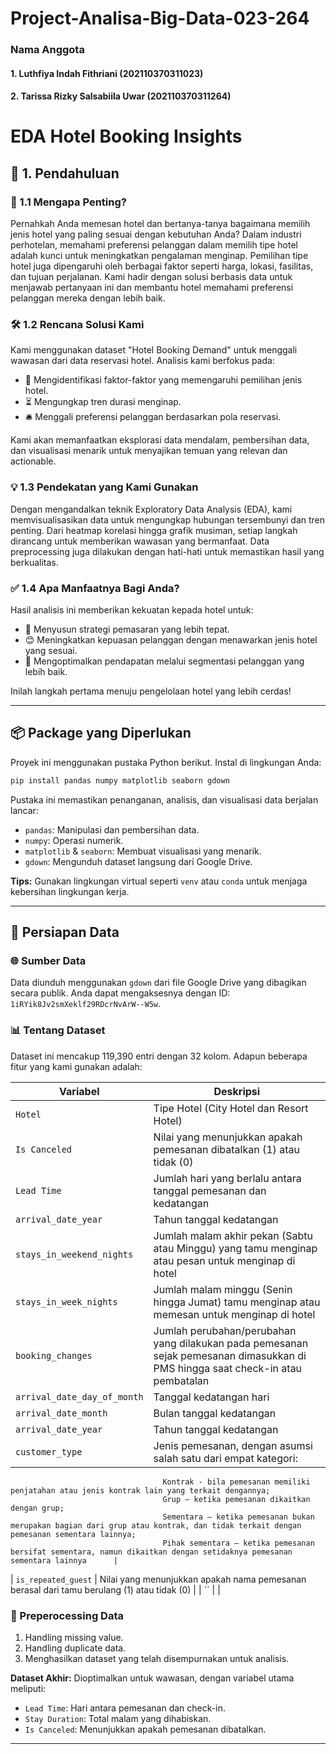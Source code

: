 # Project-Analisa-Big-Data-023-264

### Nama Anggota
#### 1. Luthfiya Indah Fithriani (202110370311023)
#### 2. Tarissa Rizky Salsabiila Uwar (202110370311264)


# EDA Hotel Booking Insights 

## 🌟 1. Pendahuluan

### 📌 1.1 Mengapa Penting?
Pernahkah Anda memesan hotel dan bertanya-tanya bagaimana memilih jenis hotel yang paling sesuai dengan kebutuhan Anda? Dalam industri perhotelan, memahami preferensi pelanggan dalam memilih tipe hotel adalah kunci untuk meningkatkan pengalaman menginap. Pemilihan tipe hotel juga dipengaruhi oleh berbagai faktor seperti harga, lokasi, fasilitas, dan tujuan perjalanan. Kami hadir dengan solusi berbasis data untuk menjawab pertanyaan ini dan membantu hotel memahami preferensi pelanggan mereka dengan lebih baik.

### 🛠️ 1.2 Rencana Solusi Kami
Kami menggunakan dataset "Hotel Booking Demand" untuk menggali wawasan dari data reservasi hotel. Analisis kami berfokus pada:
- 🏨 Mengidentifikasi faktor-faktor yang memengaruhi pemilihan jenis hotel.
- ⏳ Mengungkap tren durasi menginap.
- 🛎️ Menggali preferensi pelanggan berdasarkan pola reservasi.

Kami akan memanfaatkan eksplorasi data mendalam, pembersihan data, dan visualisasi menarik untuk menyajikan temuan yang relevan dan actionable.

### 💡 1.3 Pendekatan yang Kami Gunakan
Dengan mengandalkan teknik Exploratory Data Analysis (EDA), kami memvisualisasikan data untuk mengungkap hubungan tersembunyi dan tren penting. Dari heatmap korelasi hingga grafik musiman, setiap langkah dirancang untuk memberikan wawasan yang bermanfaat. Data preprocessing juga dilakukan dengan hati-hati untuk memastikan hasil yang berkualitas.

### ✅ 1.4 Apa Manfaatnya Bagi Anda?
Hasil analisis ini memberikan kekuatan kepada hotel untuk:
- 🎯 Menyusun strategi pemasaran yang lebih tepat.
- 😊 Meningkatkan kepuasan pelanggan dengan menawarkan jenis hotel yang sesuai.
- 🚀 Mengoptimalkan pendapatan melalui segmentasi pelanggan yang lebih baik.

Inilah langkah pertama menuju pengelolaan hotel yang lebih cerdas!

---

## 📦 Package yang Diperlukan

Proyek ini menggunakan pustaka Python berikut. Instal di lingkungan Anda:

```bash
pip install pandas numpy matplotlib seaborn gdown
```

Pustaka ini memastikan penanganan, analisis, dan visualisasi data berjalan lancar:
- `pandas`: Manipulasi dan pembersihan data.
- `numpy`: Operasi numerik.
- `matplotlib` & `seaborn`: Membuat visualisasi yang menarik.
- `gdown`: Mengunduh dataset langsung dari Google Drive.

**Tips:** Gunakan lingkungan virtual seperti `venv` atau `conda` untuk menjaga kebersihan lingkungan kerja.

---

## 📂 Persiapan Data

### 🌐 Sumber Data
Data diunduh menggunakan `gdown` dari file Google Drive yang dibagikan secara publik. Anda dapat mengaksesnya dengan ID: `1iRYik8Jv2smXeklf29RDcrNvArW--W5w`.

### 📊 Tentang Dataset
Dataset ini mencakup 119,390 entri dengan 32 kolom. Adapun beberapa fitur yang kami gunakan adalah:

| **Variabel**        | **Deskripsi**                |
|---------------------|------------------------------|
| `Hotel`             | Tipe Hotel (City Hotel dan Resort Hotel)                |
| `Is Canceled`       | Nilai yang menunjukkan apakah pemesanan dibatalkan (1) atau tidak (0)           |
| `Lead Time`         | Jumlah hari yang berlalu antara tanggal pemesanan dan kedatangan     |
| `arrival_date_year` | Tahun tanggal kedatangan            |
| `stays_in_weekend_nights`       | Jumlah malam akhir pekan (Sabtu atau Minggu) yang tamu menginap atau pesan untuk menginap di hotel     |
| `stays_in_week_nights`         | Jumlah malam minggu (Senin hingga Jumat) tamu menginap atau memesan untuk menginap di hotel      |
| `booking_changes` | Jumlah perubahan/perubahan yang dilakukan pada pemesanan sejak pemesanan dimasukkan di PMS hingga saat check-in atau pembatalan             |
| `arrival_date_day_of_month`       | Tanggal kedatangan hari      |
| `arrival_date_month`              | Bulan tanggal kedatangan      |
| `arrival_date_year`               | Tahun tanggal kedatangan      |
| `customer_type`                   | Jenis pemesanan, dengan asumsi salah satu dari empat kategori:
                                      Kontrak - bila pemesanan memiliki penjatahan atau jenis kontrak lain yang terkait dengannya;
                                      Grup – ketika pemesanan dikaitkan dengan grup;
                                      Sementara – ketika pemesanan bukan merupakan bagian dari grup atau kontrak, dan tidak terkait dengan pemesanan sementara lainnya;
                                      Pihak sementara – ketika pemesanan bersifat sementara, namun dikaitkan dengan setidaknya pemesanan sementara lainnya      |
| `is_repeated_guest`               | Nilai yang menunjukkan apakah nama pemesanan berasal dari tamu berulang (1) atau tidak (0)      |
| ``       |       |


### 🧹 Preperocessing Data
1. Handling missing value.
2. Handling duplicate data.
3. Menghasilkan dataset yang telah disempurnakan untuk analisis.

**Dataset Akhir:** Dioptimalkan untuk wawasan, dengan variabel utama meliputi:
- `Lead Time`: Hari antara pemesanan dan check-in.
- `Stay Duration`: Total malam yang dihabiskan.
- `Is Canceled`: Menunjukkan apakah pemesanan dibatalkan.



---




